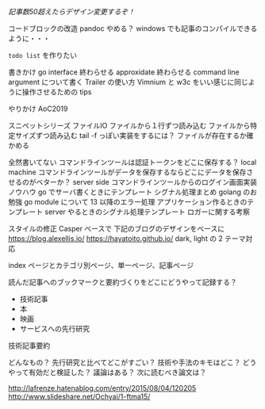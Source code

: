*記事数50超えたらデザイン変更するぞ！*


コードブロックの改造
pandoc やめる？
windows でも記事のコンパイルできるように・・・

`todo list` を作りたい

書きかけ
  go interface 終わらせる
  approxidate 終わらせる
  command line argument について書く
  Trailer の使い方
  Vimnium と w3c をいい感じに同じように操作させるための tips 

やりかけ
  AoC2019

スニペットシリーズ
  ファイルIO
    ファイルから１行ずつ読み込む
    ファイルから特定サイズずつ読み込む
    tail -f っぽい実装をするには？
    ファイルが存在するか確かめる

全然書いてない
  コマンドラインツールは認証トークンをどこに保存する？
  local machine
  コマンドラインツールがデータを保存するならどこにデータを保存させるのがベターか？
  server side
  コマンドラインツールからのログイン画面実装ノウハウ
  go でサーバ書くときにテンプレート
  シグナル処理まとめ 
golang のお勉強
  go module について
  13 以降のエラー処理
  アプリケーション作るときのテンプレート
  server やるときのシグナル処理テンプレート
  ロガーに関する考察

スタイルの修正
  Casper ベースで
  下記のブログのデザインをベースに
  https://blog.alexellis.io/
  https://hayatoito.github.io/
  dark, light の 2 テーマ対応

index ページとカテゴリ別ページ、単一ページ、記事ページ

読んだ記事へのブックマークと要約づくりをどこにどうやって記録する？

* 技術記事
* 本
* 映画
* サービスへの先行研究


技術記事要約

どんなもの？
先行研究と比べてどこがすごい？
技術や手法のキモはどこ？
どうやって有効だと検証した？
議論はある？
次に読むべき論文は？

http://lafrenze.hatenablog.com/entry/2015/08/04/120205
http://www.slideshare.net/Ochyai/1-ftma15/
